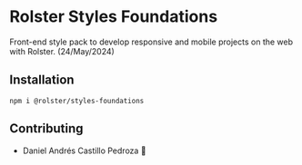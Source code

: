 # Rolster Styles Foundations

Front-end style pack to develop responsive and mobile projects on the web with Rolster. (24/May/2024)

## Installation

```
npm i @rolster/styles-foundations
```

## Contributing

- Daniel Andrés Castillo Pedroza :rocket:
